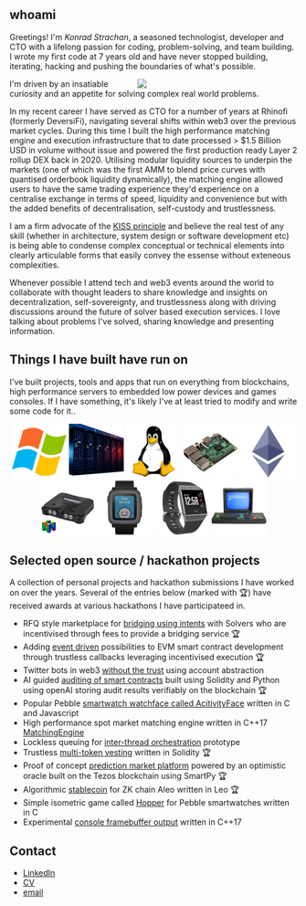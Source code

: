 ## whoami

Greetings! I'm *Konrad Strachan*, a seasoned technologist, developer and CTO with a lifelong passion for coding, problem-solving, and team building. I wrote my first code at 7 years old and have never stopped building, iterating, hacking and pushing the boundaries of what's possible.

<img align="right" width="280px" src="https://github.com/konradstrachan/konradstrachan.github.io/assets/21056525/1bac6cbc-bdb3-48fe-a574-93496007fee2">

I'm driven by an insatiable curiosity and an appetite for solving complex real world problems.

In my recent career I have served as CTO for a number of years at Rhinofi (formerly DeversiFi), navigating several shifts within web3 over the previous market cycles. During this time I built the high performance matching engine and execution infrastructure that to date processed > $1.5 Billion USD in volume without issue and powered the first production ready Layer 2 rollup DEX back in 2020. Utilising modular liquidity sources to underpin the markets (one of which was the first AMM to blend price curves with quantised orderbook liquidity dynamically), the matching engine allowed users to have the same trading experience they'd experience on a centralise exchange in terms of speed, liquidity and convenience but with the added benefits of decentralisation, self-custody and trustlessness.

I am a firm advocate of the [KISS principle](https://en.wikipedia.org/wiki/KISS_principle) and believe the real test of any skill (whether in architecture, system design or software development etc) is being able to condense complex conceptual or technical elements into clearly articulable forms that easily convey the essense without exteneous complexities.

Whenever possible I attend tech and web3 events around the world to collaborate with thought leaders to share knowledge and insights on decentralization, self-sovereignty, and trustlessness along with driving discussions around the future of solver based execution services. I love talking about problems I've solved, sharing knowledge and presenting information.

## Things I have built have run on

I've built projects, tools and apps that run on everything from blockchains, high performance servers to embedded low power devices and games consoles. If I have something, it's likely I've at least tried to modify and write some code for it..

<p align="center">

<img src="img/dev_windows.png" alt="Windows">
<img src="img/dev_servers.png" alt="Servers">
<img src="img/dev_linux.png" alt="Linux">
<img src="img/dev_sbc.png" alt="SBC">
<img src="img/dev_ethereum.png" alt="ETH">

<br/>

<img src="img/dev_n64.png" alt="N64">
<img src="img/dev_pebble.png" alt="Pebble">
<img src="img/dev_fitbit.png" alt="FITBIT">
<img src="img/dev_cpc464.png" alt="CPC464">

</p>

## Selected open source / hackathon projects

A collection of personal projects and hackathon submissions I have worked on over the years. Several of the entries below (marked with 🏆) have received awards at various hackathons I have participateed in.

* RFQ style marketplace for [bridging using intents](https://github.com/konradstrachan/ethistanbulhackathon2023) with Solvers who are incentivised through fees to provide a bridging service 🏆
* Adding [event driven](https://github.com/konradstrachan/ethparishackathon23) possibilities to EVM smart contract development through trustless callbacks leveraging incentivised execution 🏆
* Twitter bots in web3 [without the trust](https://github.com/konradstrachan/superhackhackathon23) using account abstraction
* AI guided [auditing of smart contracts](https://github.com/konradstrachan/ethpraguehackathon23) built using Solidity and Python using openAI storing audit results verifiably on the blockchain 🏆
* Popular Pebble [smartwatch watchface called AcitivityFace](https://github.com/konradstrachan/Pebble_ActivityWatchFace) written in C and Javascript
* High performance spot market matching engine written in C++17 [MatchingEngine](https://github.com/konradstrachan/MatchingEngine)
* Lockless queuing for [inter-thread orchestration](https://github.com/konradstrachan/workload_cpp) prototype
* Trustless [multi-token vesting](https://github.com/konradstrachan/ethdamhackathon23) written in Solidity 🏆
* Proof of concept [prediction market platform](https://github.com/konradstrachan/ethlondonhackathon2023) powered by an optimistic oracle built on the Tezos blockchain using SmartPy 🏆
* Algorithmic [stablecoin](https://github.com/konradstrachan/devconnect2023aleohackathon) for ZK chain Aleo written in Leo 🏆
* Simple isometric game called [Hopper](https://github.com/konradstrachan/Pebble_HopperGame) for Pebble smartwatches written in C 
* Experimental [console framebuffer output](https://github.com/konradstrachan/ConsoleExperiments) written in C++17 

## Contact

* [LinkedIn](https://www.linkedin.com/in/konrad-strachan/)
* [CV](https://github.com/konradstrachan/konradstrachan.github.io/blob/master/Konrad%20Strachan%20CV%202023.pdf)
* [email](mailto:konrad.strachan@gmail.com)
